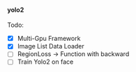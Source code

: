 #### yolo2
Todo:
- [x] Multi-Gpu Framework
- [x] Image List Data Loader
- [ ] RegionLoss -> Function with backward
- [ ] Train Yolo2 on face
